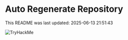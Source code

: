 # Auto Regenerate Repository

This README was last updated: 2025-06-13 21:51:43

 ![TryHackMe](https://tryhackme.com/badge/533634)